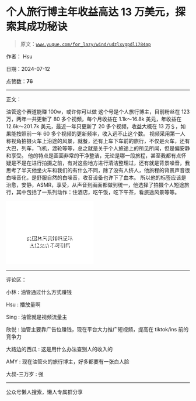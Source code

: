 # 个人旅行博主年收益高达 13 万美元，探索其成功秘诀

> 原文：[`www.yuque.com/for_lazy/wind/udzlxvgpdl1784ap`](https://www.yuque.com/for_lazy/wind/udzlxvgpdl1784ap)

作者： Hsu

日期：2024-07-12

点赞数：**76**

* * *

正文：

油管这个赛道能赚 100w，或许你可以做
这个号是个人旅行博主，目前粉丝在 123 万，两年一共更新了 80 多个视频，每个月收益在 1.1k～16.8k 美元，年收益在 12.6k～201.7k 美元，最近一年只更新了 20 多个视频，收益大概在 13 万＄，如果能按照前一年 60 多个视频的更新频率，收入远不止这个数。
视频采用第一人称视角拍摄火车上沿途的风景，就餐，还有上车下车前的旅行，不仅是火车，还有大巴，列车，飞机，渡轮等等，总之就是关于个人旅途上的所见所闻，但是偏安静和享受。
他的特点是画面非常的干净整洁，无论是哪一段旅程，甚至我都有点怀疑是不是在进行拍摄之前，有对这些地方进行清洁整理过，还有就是背景噪音，我思考了半天他坐火车和我们的有什么不同，除了没有人挤人，他旅程的背景声音很白噪音化，是舒服自然的白噪音，收音设备也许下了血本。
所以他的标签应该是治愈，安静，ASMR，享受，从声音到画面都做到统一，他选择了拍摄个人短途旅行，其中包括了一系列动作：住酒店，吃午饭，吃下午茶，看旅途风景等等。

![](img/fb9a413f247b73b20a7bd8c1b0edc2ed.png "None")

* * *

评论区：

小林 : 油管通过什么方式赚钱

Hsu : 播放量啊

Sing : 油管就是视频流量主

欣悦 : 油管主要靠广告位赚钱，现在平台大力推广短视频，提高在 tiktok/ins 前的竞争力

大路边的西瓜 : 这是用什么办法查别人的收入的

AMY : 现在油管火的旅行博主，好多都要有一张白人脸

大叔-三万岁 : 强

* * *

公众号懒人搜索，懒人专属群分享